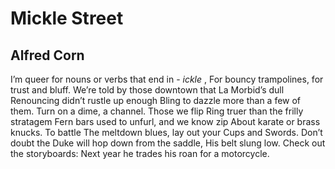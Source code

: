 # Mickle Street
## Alfred Corn
I’m queer for nouns or verbs that end in - _ickle_ ,
For bouncy trampolines, for trust and bluff.
We’re told by those downtown that La Morbid’s dull
Renouncing didn’t rustle up enough
Bling to dazzle more than a few of them.
Turn on a dime, a channel. Those we flip
Ring truer than the frilly stratagem
Fern bars used to unfurl, and we know zip
About karate or brass knucks. To battle
The meltdown blues, lay out your Cups and Swords.
Don’t doubt the Duke will hop down from the saddle,
His belt slung low. Check out the storyboards:
Next year he trades his roan for a motorcycle.